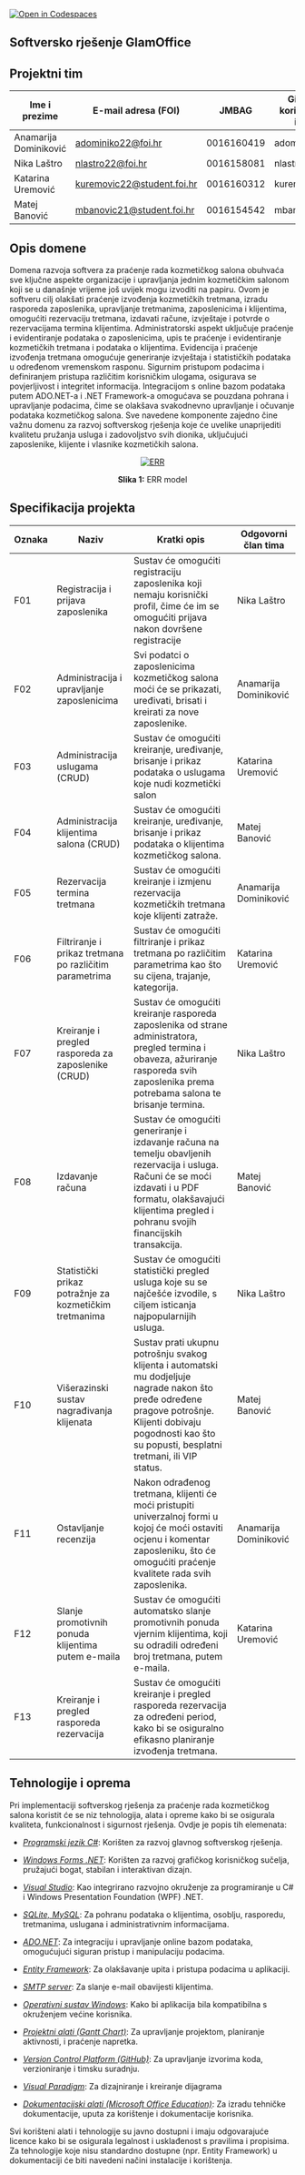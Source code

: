 [![Open in Codespaces](https://classroom.github.com/assets/launch-codespace-2972f46106e565e64193e422d61a12cf1da4916b45550586e14ef0a7c637dd04.svg)](https://classroom.github.com/open-in-codespaces?assignment_repo_id=16557477)



## Softversko rješenje GlamOffice

## Projektni tim

Ime i prezime | E-mail adresa (FOI) | JMBAG | Github korisničko ime
------------  | ------------------- | ----- | ---------------------
Anamarija Dominiković | adominiko22@foi.hr | 0016160419 | adominiko22
Nika Laštro | nlastro22@foi.hr | 0016158081 | nlastro22
Katarina Uremović | kuremovic22@student.foi.hr | 0016160312 | kuremovic22
Matej Banović | mbanovic21@student.foi.hr | 0016154542 | mbanovic21

## Opis domene
Domena razvoja softvera za praćenje rada kozmetičkog salona obuhvaća sve ključne aspekte organizacije i upravljanja jednim kozmetičkim salonom koji se u današnje vrijeme još uvijek mogu izvoditi na papiru. Ovom je softveru cilj olakšati praćenje izvođenja kozmetičkih tretmana, izradu rasporeda zaposlenika, upravljanje tretmanima, zaposlenicima i klijentima, omogućiti rezervaciju tretmana, izdavati račune, izvještaje i potvrde o rezervacijama termina klijentima. Administratorski aspekt uključuje praćenje i evidentiranje podataka o zaposlenicima, upis te praćenje i evidentiranje kozmetičkih tretmana i podataka o klijentima. Evidencija i praćenje izvođenja tretmana omogućuje generiranje izvještaja i statističkih podataka u određenom vremenskom rasponu. Sigurnim pristupom podacima i definiranjem pristupa različitim korisničkim ulogama, osigurava se povjerljivost i integritet informacija. Integracijom s online bazom podataka putem ADO.NET-a i .NET Framework-a omogućava se pouzdana pohrana i upravljanje podacima, čime se olakšava svakodnevno upravljanje i očuvanje podataka kozmetičkog salona. Sve navedene komponente zajedno čine važnu domenu za razvoj softverskog rješenja koje će uvelike unaprijediti kvalitetu pružanja usluga i zadovoljstvo svih dionika, uključujući zaposlenike, klijente i vlasnike kozmetičkih salona.

<p align="center">
  <a href="https://github.com/foivz/rpp24-adominiko-kuremovic-nlastro-mbanovic/blob/master-docs/Documentation/ERRv1.4.jpg.png">
    <img src="https://github.com/foivz/rpp24-adominiko-kuremovic-nlastro-mbanovic/blob/master-docs/Documentation/ERRv1.4.jpg.png" alt="ERR">
  </a>
</p>

<p align="center">
  <strong>Slika 1:</strong> ERR model
</p>

## Specifikacija projekta


Oznaka | Naziv | Kratki opis | Odgovorni član tima
------ | ----- | ----------- | -------------------
F01 | Registracija i prijava zaposlenika | Sustav će omogućiti registraciju zaposlenika koji nemaju korisnički profil, čime će im se omogućiti prijava nakon dovršene registracije | Nika Laštro
F02 | Administracija i upravljanje zaposlenicima | Svi podatci o zaposlenicima kozmetičkog salona moći će se prikazati, uređivati, brisati i kreirati za nove zaposlenike. | Anamarija Dominiković
F03 | Administracija uslugama (CRUD) | Sustav će omogućiti kreiranje, uređivanje, brisanje i prikaz podataka o uslugama koje nudi kozmetički salon | Katarina Uremović
F04 | Administracija klijentima salona (CRUD) | Sustav će omogućiti kreiranje, uređivanje, brisanje i prikaz podataka o klijentima kozmetičkog salona. | Matej Banović
F05 | Rezervacija termina tretmana | Sustav će omogućiti kreiranje i izmjenu rezervacija kozmetičkih tretmana koje klijenti zatraže. | Anamarija Dominiković
F06 | Filtriranje i prikaz tretmana po različitim parametrima | Sustav će omogućiti filtriranje i prikaz tretmana po različitim parametrima kao što su cijena, trajanje, kategorija. | Katarina Uremović
F07 | Kreiranje i pregled rasporeda za zaposlenike (CRUD) | Sustav će omogućiti kreiranje rasporeda zaposlenika od strane administratora,  pregled termina i obaveza, ažuriranje rasporeda svih zaposlenika prema potrebama salona te brisanje termina. | Nika Laštro
F08 | Izdavanje računa | Sustav će omogućiti generiranje i izdavanje računa na temelju obavljenih rezervacija i usluga. Računi će se moći izdavati i u PDF formatu, olakšavajući klijentima pregled i pohranu svojih financijskih transakcija. | Matej Banović
F09 | Statistički prikaz potražnje za kozmetičkim tretmanima | Sustav će omogućiti statistički pregled usluga koje su se najčešće izvodile, s ciljem isticanja najpopularnijih usluga. | Nika Laštro
F10 | Višerazinski sustav nagrađivanja klijenata | Sustav prati ukupnu potrošnju svakog klijenta i automatski mu dodjeljuje nagrade nakon što pređe određene pragove potrošnje. Klijenti dobivaju pogodnosti kao što su popusti, besplatni tretmani, ili VIP status. | Matej Banović
F11 | Ostavljanje recenzija | Nakon odrađenog tretmana, klijenti će moći pristupiti univerzalnoj formi u kojoj će moći ostaviti ocjenu i komentar zaposleniku, što će omogućiti praćenje kvalitete rada svih zaposlenika. | Anamarija Dominiković
F12 | Slanje promotivnih ponuda klijentima putem e-maila | Sustav će omogućiti automatsko slanje promotivnih ponuda vjernim klijentima, koji su odradili određeni broj tretmana, putem e-maila. | Katarina Uremović
F13 | Kreiranje i pregled rasporeda rezervacija | Sustav će omogućiti kreiranje i pregled rasporeda rezervacija za određeni period, kako bi se osiguralno efikasno planiranje izvođenja tretmana. |

## Tehnologije i oprema
Pri implementaciji softverskog rješenja za praćenje rada kozmetičkog salona koristit će se niz tehnologija, alata i opreme kako bi se osigurala kvaliteta, funkcionalnost i sigurnost rješenja. Ovdje je popis tih elemenata:

* [*Programski jezik C#*](https://learn.microsoft.com/en-us/visualstudio/get-started/csharp/?view=vs-2022): Korišten za razvoj glavnog softverskog rješenja.

* [*Windows Forms .NET*](https://learn.microsoft.com/en-us/dotnet/desktop/winforms/overview/?view=netdesktop-7.0): Korišten za razvoj grafičkog korisničkog sučelja, pružajući bogat, stabilan i interaktivan dizajn.

* [*Visual Studio*](https://visualstudio.microsoft.com/): Kao integrirano razvojno okruženje za programiranje u C# i Windows Presentation Foundation (WPF) .NET.

* [*SQLite, MySQL*](https://sqlitebrowser.org/): Za pohranu podataka o klijentima, osoblju, rasporedu, tretmanima, uslugana i administrativnim informacijama.

* [*ADO.NET*](https://learn.microsoft.com/en-us/dotnet/framework/data/adonet/ado-net-overview): Za integraciju i upravljanje online bazom podataka, omogućujući siguran pristup i manipulaciju podacima.

* [*Entity Framework*](https://learn.microsoft.com/en-us/ef/): Za olakšavanje upita i pristupa podacima u aplikaciji.

* [*SMTP server*](https://support.google.com/a/answer/176600?hl=en): Za slanje e-mail obavijesti klijentima.

* [*Operativni sustav Windows*](https://www.microsoft.com/en-us/windows?r=1): Kako bi aplikacija bila kompatibilna s okruženjem većine korisnika.

* [*Projektni alati (Gantt Chart)*](https://www.onlinegantt.com/#/gantt): Za upravljanje projektom, planiranje aktivnosti, i praćenje napretka.

* [*Version Control Platform (GitHub)*](https://github.com/): Za upravljanje izvorima koda, verzioniranje i timsku suradnju.

* [*Visual Paradigm*](https://www.visual-paradigm.com/whats-new/): Za dizajniranje i kreiranje dijagrama

* [*Dokumentacijski alati (Microsoft Office Education)*](https://www.microsoft.com/en-us/education/products/microsoft-365): Za izradu tehničke dokumentacije, uputa za korištenje i dokumentacije korisnika.

Svi korišteni alati i tehnologije su javno dostupni i imaju odgovarajuće licence kako bi se osigurala legalnost i usklađenost s pravilima i propisima. Za tehnologije koje nisu standardno dostupne (npr. Entity Framework) u dokumentaciji će biti navedeni načini instalacije i korištenja.
